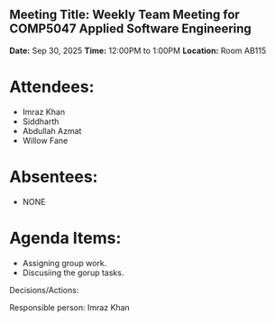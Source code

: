 ## Meeting Title: Weekly Team Meeting for COMP5047 Applied Software Engineering

**Date:**  Sep 30, 2025
**Time:** 12:00PM to 1:00PM
**Location:** Room AB115

# Attendees:
- Imraz Khan
- Siddharth
- Abdullah Azmat
- Willow Fane

# Absentees:
- NONE

# Agenda Items:
- Assigning group work.
- Discusiing the gorup tasks. 

Decisions/Actions:


Responsible person: Imraz Khan
